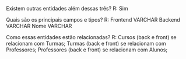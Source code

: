 Existem outras entidades além dessas três? R: Sim

Quais são os principais campos e tipos? R: Frontend VARCHAR Backend VARCHAR Nome VARCHAR

Como essas entidades estão relacionadas? 
R: Cursos (back e front) se relacionam com Turmas;
     Turmas (back e front) se relacionam com Professores; 
  Professores (back e front) se relacionam com Alunos; 
